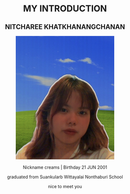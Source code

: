 
 <h1 align  ="center" >MY INTRODUCTION </h1>

<h2 align  ="center">NITCHAREE KHATKHANANGCHANAN </h2>

<p align  ="center"> <img src="me.jpg"      width="320" 
     height="400" /></p>

<p align  ="center">Nickname creams | Birthday 21 JUN 2001</p>
<p align  ="center">graduated from Suankularb Wittayalai Nonthaburi School</p>

<p align  ="center">nice to meet you</p>

